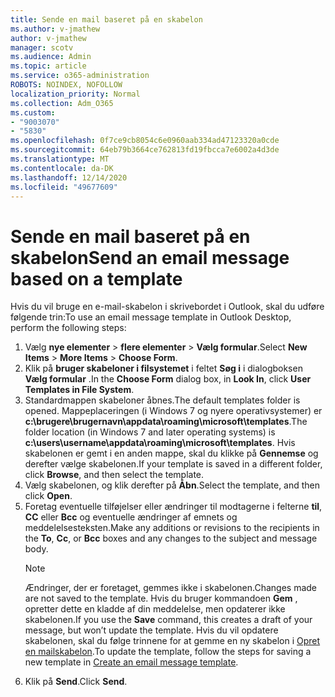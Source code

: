 ```yaml
---
title: Sende en mail baseret på en skabelon
ms.author: v-jmathew
author: v-jmathew
manager: scotv
ms.audience: Admin
ms.topic: article
ms.service: o365-administration
ROBOTS: NOINDEX, NOFOLLOW
localization_priority: Normal
ms.collection: Adm_O365
ms.custom:
- "9003070"
- "5830"
ms.openlocfilehash: 0f7ce9cb8054c6e0960aab334ad47123320a0cde
ms.sourcegitcommit: 64eb79b3664ce762813fd19fbcca7e6002a4d3de
ms.translationtype: MT
ms.contentlocale: da-DK
ms.lasthandoff: 12/14/2020
ms.locfileid: "49677609"
---
```

# <a name="send-an-email-message-based-on-a-template"></a><span data-ttu-id="73ae4-102">Sende en mail baseret på en skabelon</span><span class="sxs-lookup"><span data-stu-id="73ae4-102">Send an email message based on a template</span></span>

<span data-ttu-id="73ae4-103">Hvis du vil bruge en e-mail-skabelon i skrivebordet i Outlook, skal du udføre følgende trin:</span><span class="sxs-lookup"><span data-stu-id="73ae4-103">To use an email message template in Outlook Desktop, perform the following steps:</span></span>

1. <span data-ttu-id="73ae4-104">Vælg **nye elementer**  >  **flere elementer**  >  **Vælg formular**.</span><span class="sxs-lookup"><span data-stu-id="73ae4-104">Select **New Items** > **More Items** > **Choose Form**.</span></span>
2. <span data-ttu-id="73ae4-105">Klik på **bruger skabeloner i filsystemet** i feltet **Søg i** i dialogboksen **Vælg formular** .</span><span class="sxs-lookup"><span data-stu-id="73ae4-105">In the **Choose Form** dialog box, in **Look In**, click **User Templates in File System**.</span></span>
3. <span data-ttu-id="73ae4-106">Standardmappen skabeloner åbnes.</span><span class="sxs-lookup"><span data-stu-id="73ae4-106">The default templates folder is opened.</span></span> <span data-ttu-id="73ae4-107">Mappeplaceringen (i Windows 7 og nyere operativsystemer) er **c:\brugere\brugernavn\appdata\roaming\microsoft\templates**.</span><span class="sxs-lookup"><span data-stu-id="73ae4-107">The folder location (in Windows 7 and later operating systems) is **c:\users\username\appdata\roaming\microsoft\templates**.</span></span> <span data-ttu-id="73ae4-108">Hvis skabelonen er gemt i en anden mappe, skal du klikke på **Gennemse** og derefter vælge skabelonen.</span><span class="sxs-lookup"><span data-stu-id="73ae4-108">If your template is saved in a different folder, click **Browse**, and then select the template.</span></span>
4. <span data-ttu-id="73ae4-109">Vælg skabelonen, og klik derefter på **Åbn**.</span><span class="sxs-lookup"><span data-stu-id="73ae4-109">Select the template, and then click **Open**.</span></span>
5. <span data-ttu-id="73ae4-110">Foretag eventuelle tilføjelser eller ændringer til modtagerne i felterne **til**, **CC** eller **Bcc** og eventuelle ændringer af emnets og meddelelsesteksten.</span><span class="sxs-lookup"><span data-stu-id="73ae4-110">Make any additions or revisions to the recipients in the **To**, **Cc**, or **Bcc** boxes and any changes to the subject and message body.</span></span>
    > [!NOTE]
    > <span data-ttu-id="73ae4-111">Ændringer, der er foretaget, gemmes ikke i skabelonen.</span><span class="sxs-lookup"><span data-stu-id="73ae4-111">Changes made are not saved to the template.</span></span> <span data-ttu-id="73ae4-112">Hvis du bruger kommandoen **Gem** , opretter dette en kladde af din meddelelse, men opdaterer ikke skabelonen.</span><span class="sxs-lookup"><span data-stu-id="73ae4-112">If you use the **Save** command, this creates a draft of your message, but won’t update the template.</span></span> <span data-ttu-id="73ae4-113">Hvis du vil opdatere skabelonen, skal du følge trinnene for at gemme en ny skabelon i [Opret en mailskabelon](https://support.microsoft.com/office/create-an-email-message-template-43ec7142-4dd0-4351-8727-bd0977b6b2d1).</span><span class="sxs-lookup"><span data-stu-id="73ae4-113">To update the template, follow the steps for saving a new template in [Create an email message template](https://support.microsoft.com/office/create-an-email-message-template-43ec7142-4dd0-4351-8727-bd0977b6b2d1).</span></span>
6. <span data-ttu-id="73ae4-114">Klik på **Send**.</span><span class="sxs-lookup"><span data-stu-id="73ae4-114">Click **Send**.</span></span>
